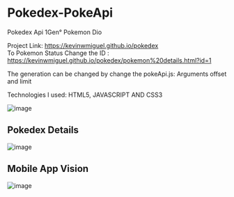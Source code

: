 # Pokedex-PokeApi
 Pokedex Api 1Gen° Pokemon Dio


Project Link: https://kevinwmiguel.github.io/pokedex
<br>
To Pokemon Status Change the ID : https://kevinwmiguel.github.io/pokedex/pokemon%20details.html?id=1

The generation can be changed by change the pokeApi.js: Arguments offset and limit

Technologies I used: HTML5, JAVASCRIPT AND CSS3

![image](https://github.com/Kevinwmiguel/pokedex/assets/59360014/6fff3b50-e0e2-4efb-a9fc-c327f38b37c6)


## Pokedex Details
![image](https://user-images.githubusercontent.com/59360014/234942962-23c16dd9-5c02-4ef4-afb1-9faffe388a05.png)


## Mobile App Vision

![image](https://user-images.githubusercontent.com/59360014/234943091-21096442-fa1d-4eb7-b348-46e5457c1ea6.png)

